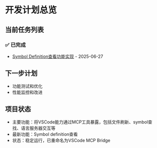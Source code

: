 # 开发计划总览

## 当前任务列表

### ✅ 已完成
- [Symbol Definition查看功能实现](./symbol-definition-implementation.md) - 2025-06-27

## 下一步计划
- 功能测试和优化
- 性能监控和改进

## 项目状态
- 主要功能：将VSCode能力通过MCP工具暴露，包括文件刷新、symbol查找、语言服务器交互等
- 最新功能：Symbol definition查看
- 状态：稳定运行，已重命名为VSCode MCP Bridge